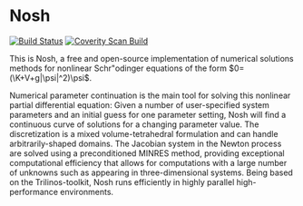 # Nosh

[![Build Status](https://travis-ci.org/nschloe/Nosh.svg?branch=master)](https://travis-ci.org/nschloe/Nosh)
[![Coverity Scan Build](https://scan.coverity.com/projects/1659/badge.svg)](https://scan.coverity.com/projects/1659)


This is Nosh,
a free and open-source implementation of numerical solutions methods
for nonlinear Schr\"odinger equations of the form $0=(\K+V+g|\psi|^2)\psi$.

Numerical parameter continuation is the main tool for solving this nonlinear partial differential
equation: Given a number of user-specified system parameters
and an initial guess for one parameter setting, Nosh will find a continuous curve
of solutions for a changing parameter value.
The discretization is a mixed volume-tetrahedral formulation and can handle arbitrarily-shaped domains.
The Jacobian system in the Newton process are solved using a preconditioned MINRES method,
providing exceptional computational efficiency that allows for computations with a large
number of unknowns such as appearing in three-dimensional systems.
Being based on the Trilinos-toolkit, Nosh runs efficiently
in highly parallel high-performance environments.
